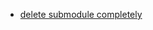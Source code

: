 - [delete submodule completely](https://stackoverflow.com/questions/20929336/git-submodule-add-a-git-directory-is-found-locally-issue)

